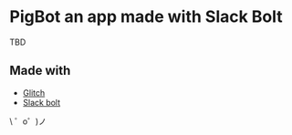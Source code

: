 PigBot an app made with Slack Bolt
=================

TBD


Made with 
-------------------
- [Glitch](https://glitch.com/)
- [Slack bolt](https://slack.dev/bolt/tutorial/getting-started)

\ ゜o゜)ノ
